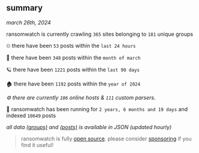 
## summary
_march 26th, 2024_

ransomwatch is currently crawling `365` sites belonging to `181` unique groups

⏲ there have been `53` posts within the `last 24 hours`

🦈 there have been `348` posts within the `month of march`

🪐 there have been `1221` posts within the `last 90 days`

🏚 there have been `1192` posts within the `year of 2024`

_⚙️ there are currently `106` online hosts & `111` custom parsers._

🦕 ransomwatch has been running for `2 years, 6 months and 19 days` and indexed `10649` posts

_all data  [(groups)](http://ransomwhat.telemetry.ltd/groups) and [(posts)](http://ransomwhat.telemetry.ltd/posts) is available in JSON (updated hourly)_

> ransomwatch is fully [open source](https://github.com/joshhighet/ransomwatch#ransomwatch--). please consider [sponsoring](https://github.com/sponsors/joshhighet) if you find it useful!
